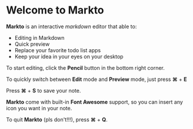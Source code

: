 # Welcome to Markto
**Markto** is an interactive _markdown_ editor that able to:
- Editing in Markdown
- Quick preview
- Replace your favorite todo list apps
- Keep your idea in your eyes on your desktop

To start editing, click the **Pencil** button in the bottom right corner.

To quickly switch between **Edit** mode and **Preview** mode, just press **⌘** + **E**

Press **⌘** + **S** to save your note.

**Markto** come with built-in **Font Awesome** support, so you can insert any icon you want in your note.

To quit **Markto** (pls don't!!!), press **⌘** + **Q**.
